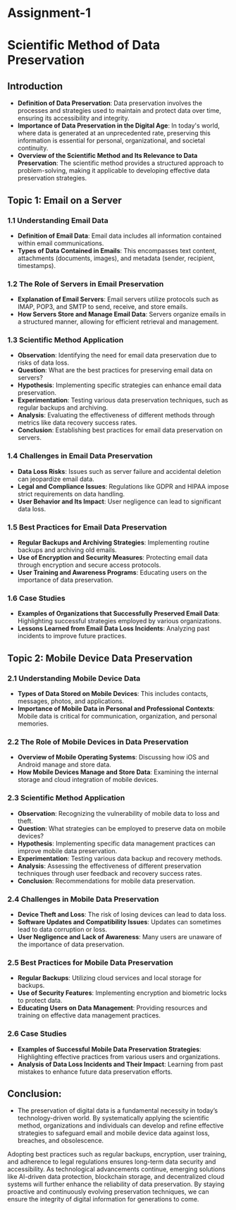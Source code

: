 # Assignment-1
# Scientific Method of Data Preservation

## Introduction
- **Definition of Data Preservation**: Data preservation involves the processes and strategies used to maintain and protect data over time, ensuring its accessibility and integrity.
- **Importance of Data Preservation in the Digital Age**: In today's world, where data is generated at an unprecedented rate, preserving this information is essential for personal, organizational, and societal continuity.
- **Overview of the Scientific Method and Its Relevance to Data Preservation**: The scientific method provides a structured approach to problem-solving, making it applicable to developing effective data preservation strategies.

## Topic 1: Email on a Server

### 1.1 Understanding Email Data
- **Definition of Email Data**: Email data includes all information contained within email communications.
- **Types of Data Contained in Emails**: This encompasses text content, attachments (documents, images), and metadata (sender, recipient, timestamps).

### 1.2 The Role of Servers in Email Preservation
- **Explanation of Email Servers**: Email servers utilize protocols such as IMAP, POP3, and SMTP to send, receive, and store emails.
- **How Servers Store and Manage Email Data**: Servers organize emails in a structured manner, allowing for efficient retrieval and management.

### 1.3 Scientific Method Application
- **Observation**: Identifying the need for email data preservation due to risks of data loss.
- **Question**: What are the best practices for preserving email data on servers?
- **Hypothesis**: Implementing specific strategies can enhance email data preservation.
- **Experimentation**: Testing various data preservation techniques, such as regular backups and archiving.
- **Analysis**: Evaluating the effectiveness of different methods through metrics like data recovery success rates.
- **Conclusion**: Establishing best practices for email data preservation on servers.

### 1.4 Challenges in Email Data Preservation
- **Data Loss Risks**: Issues such as server failure and accidental deletion can jeopardize email data.
- **Legal and Compliance Issues**: Regulations like GDPR and HIPAA impose strict requirements on data handling.
- **User  Behavior and Its Impact**: User negligence can lead to significant data loss.

### 1.5 Best Practices for Email Data Preservation
- **Regular Backups and Archiving Strategies**: Implementing routine backups and archiving old emails.
- **Use of Encryption and Security Measures**: Protecting email data through encryption and secure access protocols.
- **User  Training and Awareness Programs**: Educating users on the importance of data preservation.

### 1.6 Case Studies
- **Examples of Organizations that Successfully Preserved Email Data**: Highlighting successful strategies employed by various organizations.
- **Lessons Learned from Email Data Loss Incidents**: Analyzing past incidents to improve future practices.

## Topic 2: Mobile Device Data Preservation

### 2.1 Understanding Mobile Device Data
- **Types of Data Stored on Mobile Devices**: This includes contacts, messages, photos, and applications.
- **Importance of Mobile Data in Personal and Professional Contexts**: Mobile data is critical for communication, organization, and personal memories.

### 2.2 The Role of Mobile Devices in Data Preservation
- **Overview of Mobile Operating Systems**: Discussing how iOS and Android manage and store data.
- **How Mobile Devices Manage and Store Data**: Examining the internal storage and cloud integration of mobile devices.

### 2.3 Scientific Method Application
- **Observation**: Recognizing the vulnerability of mobile data to loss and theft.
- **Question**: What strategies can be employed to preserve data on mobile devices?
- **Hypothesis**: Implementing specific data management practices can improve mobile data preservation.
- **Experimentation**: Testing various data backup and recovery methods.
- **Analysis**: Assessing the effectiveness of different preservation techniques through user feedback and recovery success rates.
- **Conclusion**: Recommendations for mobile data preservation.

### 2.4 Challenges in Mobile Data Preservation
- **Device Theft and Loss**: The risk of losing devices can lead to data loss.
- **Software Updates and Compatibility Issues**: Updates can sometimes lead to data corruption or loss.
- **User  Negligence and Lack of Awareness**: Many users are unaware of the importance of data preservation.

### 2.5 Best Practices for Mobile Data Preservation
- **Regular Backups**: Utilizing cloud services and local storage for backups.
- **Use of Security Features**: Implementing encryption and biometric locks to protect data.
- **Educating Users on Data Management**: Providing resources and training on effective data management practices.

### 2.6 Case Studies
- **Examples of Successful Mobile Data Preservation Strategies**: Highlighting effective practices from various users and organizations.
- **Analysis of Data Loss Incidents and Their Impact**: Learning from past mistakes to enhance future data preservation efforts.

## Conclusion:
-  The preservation of digital data is a fundamental necessity in today’s technology-driven world. By systematically applying the scientific method, organizations and individuals can develop and refine effective strategies to safeguard email and mobile device data against loss, breaches, and obsolescence.

Adopting best practices such as regular backups, encryption, user training, and adherence to legal regulations ensures long-term data security and accessibility. As technological advancements continue, emerging solutions like AI-driven data protection, blockchain storage, and decentralized cloud systems will further enhance the reliability of data preservation. By staying proactive and continuously evolving preservation techniques, we can ensure the integrity of digital information for generations to come.

